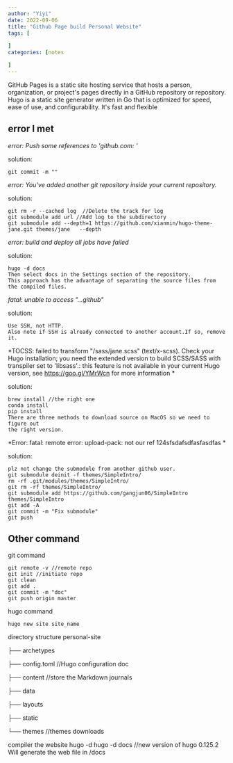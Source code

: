 ```yaml
---
author: "Yiyi"
date: 2022-09-06
title: "Github Page build Personal Website"
tags: [
 
]
categories: [notes

]
---
```


GitHub Pages is a static site hosting service that hosts a person, organization, or project's pages directly in a GitHub repository or repository.
Hugo is a static site generator written in Go that is optimized for speed, ease of use, and configurability. It's fast and flexible

## error I met

*error: Push some references to 'github.com: '*

solution: 

    git commit -m ""

*error: You've added another git repository inside your current repository.*

solution:  

    git rm -r --cached log  //Delete the track for log
    git submodule add url //Add log to the subdirectory
    git submodule add --depth=1 https://github.com/xianmin/hugo-theme-jane.git themes/jane   --depth 

*error: build and deploy all jobs have failed*

solution: 

    hugo -d docs
    Then select docs in the Settings section of the repository.
    This approach has the advantage of separating the source files from the compiled files.

*fatal: unable to access "...github"*

solution: 

    Use SSH, not HTTP.
    Also note if SSH is already connected to another account.If so, remove it.

*TOCSS: failed to transform "/sass/jane.scss" (text/x-scss). Check your Hugo installation; you need the extended version to build SCSS/SASS with transpiler set to 'libsass'.: this feature is not available in your current Hugo version, see https://goo.gl/YMrWcn for more information *

solution: 

    brew install //the right one
    conda install
    pip install
    There are three methods to download source on MacOS so we need to figure out 
    the right version.

*Error: fatal: remote error: upload-pack: not our ref 124sfsdafsdfasfasdfas *

solution: 

    plz not change the submodule from another github user.
    git submodule deinit -f themes/SimpleIntro/
    rm -rf .git/modules/themes/SimpleIntro/
    git rm -rf themes/SimpleIntro/
    git submodule add https://github.com/gangjun06/SimpleIntro themes/SimpleIntro
    git add -A
    git commit -m "Fix submodule"
    git push

## Other command
git command
    
    git remote -v //remote repo
    git init //initiate repo
    git clean
    git add .
    git commit -m "doc"
    git push origin master

hugo command

    hugo new site site_name

directory structure
personal-site

├── archetypes

├── config.toml   //Hugo configuration doc

├── content       //store the Markdown journals

├── data

├── layouts

├── static

└── themes        //themes downloads

compiler the website
    hugo -d 
    hugo -d docs //new version of hugo 0.125.2
Will generate the web file in /docs

